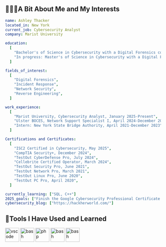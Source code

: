 ## 👩🏻‍💻A Bit About Me and My Interests

```yaml
name: Ashley Thacker
located_in: New York
current_job: Cybersecurity Analyst
company: Marist University

education:
  [
    "Bachelor's of Science in Cybersecurity with a Digital Forensics concentration, Norwich University, 2024",
    "In progress: Master's of Science in Cybersecurity with a Digital Forensics and Incident Response Concentration, 2026",
  ]

fields_of_interest:
  [
    "Digital Forensics",
    "Incident Response",
    "Network Security",
    "Reverse Engineering",
  ]

work_experience:
  [
    "Marist University, Cybersecurity Analyst, January 2025-Present",
    "Ulster BOCES, Network Support Specialist I, April 2024-December 2024",
    "Intern: New York State Bridge Authority, April 2021-December 2023",
  ]

Certifications and Certificates:
  [
    "ISC2 Certified in Cybersecurity, May 2025",
    "CompTIA Security+, December 2024",
    "TestOut CyberDefense Pro, July 2024",
    "Cellebrite Certified Operator, March 2024",
    "TestOut Security Pro, June 2021",
    "TestOut Network Pro, March 2021",
    "TestOut Linux Pro, June 2020",
    "TestOut PC Pro, April 2020",
  ]

currently_learning: ["SQL, C++"]
2025_goals: ["Finish the Google Cybersecurity Professional Certificate program, Obtain the CompTIA Network+"]
cybersecurity_blog: ["https://hackherworld.com/"]

```

## 🚀Tools I Have Used and Learned
<p align="left">
<img src="https://cdn.jsdelivr.net/gh/devicons/devicon@latest/icons/python/python-original-wordmark.svg" alt="vscode" width="45" height="45"/>
<img src="https://cdn.jsdelivr.net/gh/devicons/devicon@latest/icons/cplusplus/cplusplus-plain.svg" alt="bash" width="45" height="45"/>
<img src="https://cdn.jsdelivr.net/gh/devicons/devicon@latest/icons/html5/html5-plain-wordmark.svg" alt="php" width="45" height="45"/>
<img src="https://cdn.jsdelivr.net/gh/devicons/devicon@latest/icons/linux/linux-original.svg" alt="bash" width="45" height="45"/>
<img src="img src="https://cdn.jsdelivr.net/gh/devicons/devicon@latest/icons/kalilinux/kalilinux-original.svg"" alt="bash" width="45" height="45"/>
</p>

